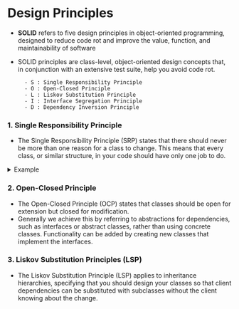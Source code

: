 # Design Principles

- **SOLID** refers to five design principles in object-oriented programming, designed to reduce code rot and improve the value, function, and maintainability of software
- SOLID principles are class-level, object-oriented design concepts that, in conjunction with an extensive test suite, help you avoid code rot.

        - S : Single Responsibility Principle
        - O : Open-Closed Principle
        - L : Liskov Substitution Principle
        - I : Interface Segregation Principle
        - D : Dependency Inversion Principle

### 1. Single Responsibility Principle

- The Single Responsibility Principle (SRP) states that there should never be more than one reason for a class to change. This means that every class, or similar structure, in your code should have only one job to do.

<details>
        <summary>Example</summary>
        <br>
 
        class Employee {
        public Pay calculatePay() {...}
        public void save() {...}
        public String describeEmployee() {...}
        }

- Here we have pay calculation logic with database logic and reporting logic all mixed up within one class. If you have multiple responsibilities combined into one class, it might be difficult to change one part without breaking others.
- The easiest way to fix this is to split the class into three different classes, with each having only one responsibility: database access, calculating pay, and reporting, all separated.
</details>

### 2. Open-Closed Principle

- The Open-Closed Principle (OCP) states that classes should be open for extension but closed for modification.
- Generally we achieve this by referring to abstractions for dependencies, such as interfaces or abstract classes, rather than using concrete classes. Functionality can be added by creating new classes that implement the interfaces.

### 3. Liskov Substitution Principles (LSP)

- The Liskov Substitution Principle (LSP) applies to inheritance hierarchies, specifying that you should design your classes so that client dependencies can be substituted with subclasses without the client knowing about the change.
